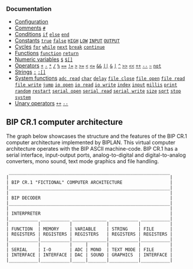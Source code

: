 ### Documentation
- [Configuration](/documentation/configuration.md)
- [Comments](/documentation/comments.md) [`#`](/documentation/comments.md)
- [Conditions](/documentation/conditions.md) [`if`](/documentation/conditions.md) [`else`](/documentation/conditions.md) [`end`](/documentation/conditions.md)
- [Constants](/documentation/constants.md) [`true`](/documentation/constants.md) [`false`](/documentation/constants.md) [`HIGH`](/documentation/constants.md) [`LOW`](/documentation/constants.md) [`INPUT`](/documentation/constants.md) [`OUTPUT`](/documentation/constants.md)
- [Cycles](/documentation/cycles.md) [`for`](/documentation/cycles.md#for) [`while`](/documentation/cycles.md#while) [`next`](/documentation/cycles.md#next) [`break`](/documentation/cycles.md#break) [`continue`](/documentation/cycles.md#continue)
- [Functions](/documentation/functions.md) [`function`](/documentation/functions.md) [`return`](/documentation/functions.md)
- [Numeric variables](/documentation/numeric-variables.md) [`$`](/documentation/numeric-variables.md) [`$[]`](/documentation/numeric-variables.md)
- [Operators](/documentation/operators.md) [`+`](/documentation/operators.md) [`-`](/documentation/operators.md) [`*`](/documentation/operators.md) [`/`](/documentation/operators.md) [`%`](/documentation/operators.md) [`==`](/documentation/operators.md) [`!=`](/documentation/operators.md) [`>`](/documentation/operators.md) [`>=`](/documentation/operators.md) [`<`](/documentation/operators.md) [`<=`](/documentation/operators.md) [`&&`](/documentation/operators.md) [`||`](/documentation/operators.md) [`&`](/documentation/operators.md) [`|`](/documentation/operators.md) [`^`](/documentation/operators.md) [`>>`](/documentation/operators.md) [`<<`](/documentation/operators.md) [`++`](/documentation/operators.md) [`--`](/documentation/operators.md) [`~`](/documentation/operators.md) [`not`](/documentation/operators.md)
- [Strings](/documentation/strings.md) [`:`](/documentation/strings.md) [`:[]`](/documentation/strings.md)
- [System functions](/documentation/system-functions.md) [`adc read`](/documentation/system-functions.md#adc-read) [`char`](/documentation/system-functions.md#print) [`delay`](/documentation/system-functions.md#delay) [`file close`](/documentation/system-functions.md#file-close) [`file open`](/documentation/system-functions.md#file-open) [`file read`](/documentation/system-functions.md#file-read) [`file write`](/documentation/system-functions.md#file-write) [`jump`](/documentation/system-functions.md#jump) [`io open`](/documentation/system-functions.md#io-open) [`io read`](/documentation/system-functions.md#io-read) [`io write`](/documentation/system-functions.md#digitalWrite) [`index`](/documentation/system-functions.md#index) [`input`](/documentation/system-functions.md#input) [`millis`](/documentation/system-functions.md#millis) [`print`](/documentation/system-functions.md#print) [`random`](/documentation/system-functions.md#random) [`restart`](/documentation/system-functions.md#restart) [`serial open`](/documentation/system-functions.md#serial-open) [`serial read`](/documentation/system-functions.md#serial-read) [`serial write`](/documentation/system-functions.md#serial-write) [`size`](/documentation/system-functions.md#size) [`sqrt`](/documentation/system-functions.md#sqrt) [`stop`](/documentation/system-functions.md#stop) [`system`](/documentation/system-functions.md#system)
- [Unary operators](/documentation/unary-operators.md) [`++`](/documentation/unary-operators.md) [`--`](/documentation/unary-operators.md)

## BIP CR.1 computer architecture
The graph below showcases the structure and the features of the BIP CR.1 computer architecture implemented by BIPLAN. This virtual computer architecture operates with the BIP ASCII machine-code. BIP CR.1 has a serial interface, input-output ports, analog-to-digital and digital-to-analog converters, mono sound, text mode graphics and file handling.  

```
 _____________________________________________________________
|                                                             |
| BIP CR.1 "FICTIONAL" COMPUTER ARCHITECTURE                  |
|_____________________________________________________________|
|                                                             |
| BIP DECODER                                                 |
|_____________________________________________________________|
|                                                             |
| INTERPRETER                                                 |
|___________ ___________ _____________ ___________ ___________|
|           |           |             |           |           |
| FUNCTION  | MEMORY    | VARIABLE    | STRING    | FILE      |
| REGISTERS | REGISTERS | REGISTERS   | REGISTERS | REGISTERS |
|___________|___________|_____________|___________|___________|
|           |           |     |       |           |           |
| SERIAL    | I-O       | ADC | MONO  | TEXT MODE | FILE      |
| INTERFACE | INTERFACE | DAC | SOUND | GRAPHICS  | INTERFACE |
|___________|___________|_____|_______|___________|___________|
```
